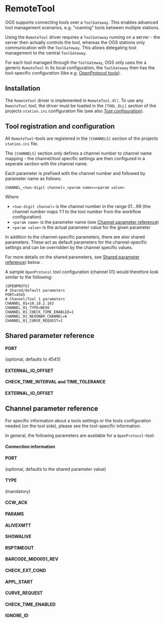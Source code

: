 # RemoteTool

OGS supports connecting tools over a `ToolGateway`. This enables advanced  tool management scenarios, e.g. "roaming" tools between multiple stations.

Using the `RemoteTool` driver requires a `ToolGateway` running on a server - the server then actually controls the tool, whereas the OGS stations only communication with the `ToolGateway`. This allows delegating tool management to the central `ToolGateway`. 

For each tool managed through the `ToolGateway`, OGS only uses the a generic `RemoteTool` in its local configuration, the `ToolGateway` then has the tool-specific configuration (like e.g. [OpenProtocol tools](/docs/tools/openprotocol/README.md)).

 
## Installation

The `RemoteTool` driver is implemented in `RemoteTool.dll`. To use any `RemoteTool` tool, the driver must be loaded in the `[TOOL_DLL]` section of the projects `station.ini` configuration file (see also [Tool configuration](/docs/tools/README.md)).

## Tool registration and configuration

All `RemoteTool`-tools are registered in the `[CHANNELS]` section of the projects `station.ini` file.

The `[CHANNELS]` section only defines a channel number to channel name mapping - the channel/tool specific settings are then configured in a seperate section with the channel name.  
 
 
 
Each parameter is prefixed with the channel number and followed by parameter name as follows:

    CHANNEL_<two-digit channel>_<param name>=<param value>

Where
- `<two-digit channel>` is the channel number in the range 01...99 (the channel number maps 1:1 to the tool number from the workflow configuration) 
- `<param name>` is the parameter name (see [Channel parameter reference](#channel-parameter-reference))
- `<param value>` is the actual parameter value for the given parameter

In addition to the channel-specific parameters, there are also shared parameters. These act as default parameters for the channel-specific settings and can be overridden by the channel specific values.

For more details on the shared parameters, see [Shared parameter reference](#shared-parameter-reference)) below .


A sample `OpenProtocol` tool configuration (channel 01) would therefore look similar to the following:

    [OPENPROTO]
    # Shared/default parameters
    PORT=4545
    # Channel/Tool 1 parameters
    CHANNEL_01=10.10.2.163
    CHANNEL_01_TYPE=NEXO
    CHANNEL_01_CHECK_TIME_ENABLED=1
    CHANNEL_01_NEXONAR_CHANNEL=6
    CHANNEL_01_CURVE_REQUEST=1



## Shared parameter reference

#### PORT

(optional, defaults to 4545)

#### EXTERNAL_IO_OFFSET

#### CHECK_TIME_INTERVAL and TIME_TOLERANCE

#### EXTERNAL_IO_OFFSET



## Channel parameter reference

For specific information about a tools settings or the tools configuration needed (on the tool side), please see the tool-specific information.

In general, the following parameters are available for a `OpenProtocol`-tool:

#### Connection information

#### PORT

(optional, defaults to the shared parameter value)

#### TYPE

(mandatory)

#### CCW_ACK

#### PARAMS

#### ALIVEXMTT

#### SHOWALIVE

#### RSPTIMEOUT

#### BARCODE_MID0051_REV

#### CHECK_EXT_COND

#### APPL_START

#### CURVE_REQUEST

#### CHECK_TIME_ENABLED

#### IGNORE_ID


